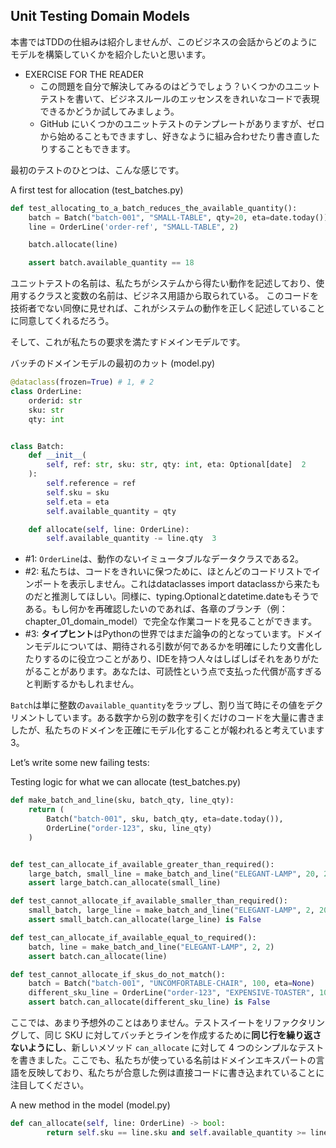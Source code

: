 ## Unit Testing Domain Models

本書ではTDDの仕組みは紹介しませんが、このビジネスの会話からどのようにモデルを構築していくかを紹介したいと思います。

- EXERCISE FOR THE READER
  - この問題を自分で解決してみるのはどうでしょう？いくつかのユニットテストを書いて、ビジネスルールのエッセンスをきれいなコードで表現できるかどうか試してみましょう。
  - GitHub にいくつかのユニットテストのテンプレートがありますが、ゼロから始めることもできますし、好きなように組み合わせたり書き直したりすることもできます。

最初のテストのひとつは、こんな感じです。

A first test for allocation (test_batches.py)

```python
def test_allocating_to_a_batch_reduces_the_available_quantity():
    batch = Batch("batch-001", "SMALL-TABLE", qty=20, eta=date.today())
    line = OrderLine('order-ref', "SMALL-TABLE", 2)

    batch.allocate(line)

    assert batch.available_quantity == 18
```

ユニットテストの名前は、私たちがシステムから得たい動作を記述しており、使用するクラスと変数の名前は、ビジネス用語から取られている。
このコードを技術者でない同僚に見せれば、これがシステムの動作を正しく記述していることに同意してくれるだろう。

そして、これが私たちの要求を満たすドメインモデルです。

バッチのドメインモデルの最初のカット (model.py)

```python
@dataclass(frozen=True) # 1, # 2
class OrderLine:
    orderid: str
    sku: str
    qty: int


class Batch:
    def __init__(
        self, ref: str, sku: str, qty: int, eta: Optional[date]  2
    ):
        self.reference = ref
        self.sku = sku
        self.eta = eta
        self.available_quantity = qty

    def allocate(self, line: OrderLine):
        self.available_quantity -= line.qty  3
```

- #1: `OrderLine`は、動作のないイミュータブルなデータクラスである2。
- #2: 私たちは、コードをきれいに保つために、ほとんどのコードリストでインポートを表示しません。これはdataclasses import dataclassから来たものだと推測してほしい。同様に、typing.Optionalとdatetime.dateもそうである。もし何かを再確認したいのであれば、各章のブランチ（例：chapter_01_domain_model）で完全な作業コードを見ることができます。
- #3: **タイプヒント**はPythonの世界ではまだ論争の的となっています。ドメインモデルについては、期待される引数が何であるかを明確にしたり文書化したりするのに役立つことがあり、IDEを持つ人々はしばしばそれをありがたがることがあります。あなたは、可読性という点で支払った代償が高すぎると判断するかもしれません。

`Batch`は単に整数の`available_quantity`をラップし、割り当て時にその値をデクリメントしています。ある数字から別の数字を引くだけのコードを大量に書きましたが、私たちのドメインを正確にモデル化することが報われると考えています3。

Let’s write some new failing tests:

Testing logic for what we can allocate (test_batches.py)

```python
def make_batch_and_line(sku, batch_qty, line_qty):
    return (
        Batch("batch-001", sku, batch_qty, eta=date.today()),
        OrderLine("order-123", sku, line_qty)
    )


def test_can_allocate_if_available_greater_than_required():
    large_batch, small_line = make_batch_and_line("ELEGANT-LAMP", 20, 2)
    assert large_batch.can_allocate(small_line)

def test_cannot_allocate_if_available_smaller_than_required():
    small_batch, large_line = make_batch_and_line("ELEGANT-LAMP", 2, 20)
    assert small_batch.can_allocate(large_line) is False

def test_can_allocate_if_available_equal_to_required():
    batch, line = make_batch_and_line("ELEGANT-LAMP", 2, 2)
    assert batch.can_allocate(line)

def test_cannot_allocate_if_skus_do_not_match():
    batch = Batch("batch-001", "UNCOMFORTABLE-CHAIR", 100, eta=None)
    different_sku_line = OrderLine("order-123", "EXPENSIVE-TOASTER", 10)
    assert batch.can_allocate(different_sku_line) is False
```

ここでは、あまり予想外のことはありません。テストスイートをリファクタリングして、同じ SKU に対してバッチとラインを作成するために**同じ行を繰り返さないようにし**、新しいメソッド `can_allocate` に対して 4 つのシンプルなテストを書きました。ここでも、私たちが使っている名前はドメインエキスパートの言語を反映しており、私たちが合意した例は直接コードに書き込まれていることに注目してください。

A new method in the model (model.py)

```python
def can_allocate(self, line: OrderLine) -> bool:
        return self.sku == line.sku and self.available_quantity >= line.qty
```
